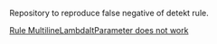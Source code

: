 Repository to reproduce false negative of detekt rule.

[Rule MultilineLambdaItParameter does not work](https://github.com/detekt/detekt/issues/4781)
